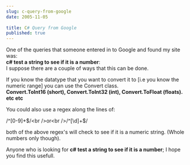 ```yaml
---
slug: c-query-from-google
date: 2005-11-05
 
title: C# Query from Google
published: true
---
```

One of the queries that someone entered in to Google and found my site was:<br /><strong>c# test a string to see if it is a number</strong>:<br />I suppose there are a couple of ways that this can be done.<p />If you know the datatype that you want to convert it to [i.e you know the numeric range] you can use the Convert class.<br /><strong>Convert.ToInt16 (short), Convert.ToInt32 (int), Convert.ToFloat (floats). etc etc</strong><p />You could also use a regex along the lines of:<p />/^[0-9]+$/<br />or<br />/^[\d]+$/<p />both of the above regex's will check to see if it is a numeric string. (Whole numbers only though).<p />Anyone who is looking for <strong>c# test a string to see if it is a number</strong>; I hope you find this usefull.<p />

